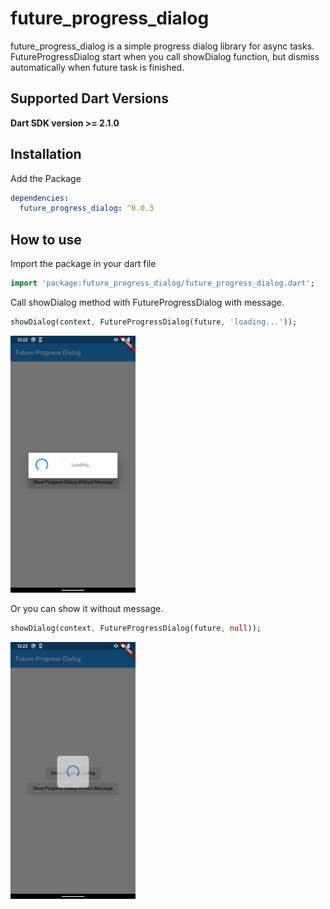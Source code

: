 # future_progress_dialog

future_progress_dialog is a simple progress dialog library for async tasks.
FutureProgressDialog start when you call showDialog function, but dismiss automatically when future task is finished. 

## Supported Dart Versions
**Dart SDK version >= 2.1.0**

## Installation
Add the Package
```yaml
dependencies:
  future_progress_dialog: ^0.0.3
```

## How to use

Import the package in your dart file

```dart
import 'package:future_progress_dialog/future_progress_dialog.dart';
```

Call showDialog method with FutureProgressDialog with message.
```dart
showDialog(context, FutureProgressDialog(future, 'loading...'));
```

<img src="https://github.com/donguseo/future_progress_dialog/blob/master/readme_res/future_progress_dialog.png?raw=true" width=200 />

Or you can show it without message.
```dart
showDialog(context, FutureProgressDialog(future, null));
```

<img src="https://github.com/donguseo/future_progress_dialog/blob/master/readme_res/future_progress_dialog_without_msg.png?raw=true" width=200 />

